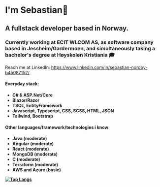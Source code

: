 <h1>I'm Sebastian🧙 </h1> 
<h2>A fullstack developer based in Norway. </h2>
<h3>Currently working at ECIT WLCOM AS, as software company based in Jessheim/Gardermoen, and simultaneously taking a bachelor's degree at Høyskolen Kristiania 🎓</h3>

Reach me at LinkedIn: https://www.linkedin.com/in/sebastian-nordby-b45087152/

<h4>Everyday stack:<h4/>
<ul>
  <li>C# & ASP.Net/Core</li>
  <li>Blazor/Razor</li>
  <li>TSQL, EntityFramework</li>
  <li>Javascript, Typescript, CSS, SCSS, HTML, JSON</li>
  <li>Tailwind, Bootstrap</li>
</ul>

<h4>Other languages/framework/technologies i know<h4/>
<ul>
  <li>Java (moderate)</li>
  <li>Angular (moderate)</li>
  <li>React (moderate)</li>
  <li>MongoDB (moderate)</li>
  <li>C (moderate)</li>
  <li>Terraform (moderate)</li>
  <li>AWS and Azure (basic)</li>
</ul>


[![Top Langs](https://github-readme-stats.vercel.app/api/top-langs/?username=sebastiannordby)](https://github.com/anuraghazra/github-readme-stats)
